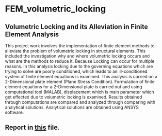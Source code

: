 # FEM_volumetric_locking
## Volumetric Locking and its Alleviation in Finite Element Analysis

This project work involves the implementation of finite element methods to alleviate the problem of volumetric locking in structural elements. This included the investigation why and where volumetric locking occurs and what are the methods to reduce it. Because Locking can occur for multiple reasons. In this analysis locking due to the governing equations which are trying to solve are poorly conditioned, which leads to an ill-conditioned system of finite element equations is examined. This analysis is carried on a 2-Dimensional plate element (Plane Stress Condition). Formulation of finite element equations for a 2-Dimensional plate is carried out and using computational tool (MALAB), displacement which is main parameter which get effected due to volumetric locking is examined. Results obtained through computations are compared and analyzed through comparing with analytical solutions. Analytical solutions are obtained using ANSYS software.

## Report in [this](Report.pdf) file.
